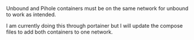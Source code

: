 Unbound and Pihole containers must be on the same network for unbound to work as intended.

I am currently doing this through portainer but I will update the compose files to add both containers to one network.